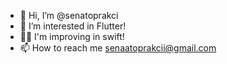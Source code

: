 - 👋 Hi, I’m @senatoprakci
- 👀 I’m interested in Flutter!
- 💅🏻 I'm improving in swift!
- 📫 How to reach me senaatoprakcii@gmail.com

<!---
senatoprakci/senatoprakci is a ✨ special ✨ repository because its `README.md` (this file) appears on your GitHub profile.
You can click the Preview link to take a look at your changes.
--->

